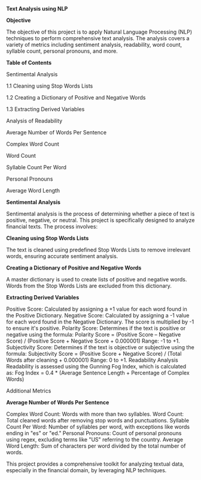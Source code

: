 **Text Analysis using NLP**

**Objective**

The objective of this project is to apply Natural Language Processing (NLP) techniques to perform comprehensive text analysis. The analysis covers a variety of metrics including sentiment analysis, readability, word count, syllable count, personal pronouns, and more.

**Table of Contents**

Sentimental Analysis

1.1 Cleaning using Stop Words Lists

1.2 Creating a Dictionary of Positive and Negative Words

1.3 Extracting Derived Variables

Analysis of Readability

Average Number of Words Per Sentence

Complex Word Count

Word Count

Syllable Count Per Word

Personal Pronouns

Average Word Length

**Sentimental Analysis**

Sentimental analysis is the process of determining whether a piece of text is positive, negative, or neutral. This project is specifically designed to analyze financial texts. The process involves:

**Cleaning using Stop Words Lists**

The text is cleaned using predefined Stop Words Lists to remove irrelevant words, ensuring accurate sentiment analysis.

**Creating a Dictionary of Positive and Negative Words**

A master dictionary is used to create lists of positive and negative words. Words from the Stop Words Lists are excluded from this dictionary.

**Extracting Derived Variables**

Positive Score: Calculated by assigning a +1 value for each word found in the Positive Dictionary.
Negative Score: Calculated by assigning a -1 value for each word found in the Negative Dictionary. The score is multiplied by -1 to ensure it's positive.
Polarity Score: Determines if the text is positive or negative using the formula:
Polarity Score = (Positive Score – Negative Score) / (Positive Score + Negative Score + 0.000001)
Range: -1 to +1.
Subjectivity Score: Determines if the text is objective or subjective using the formula:
Subjectivity Score = (Positive Score + Negative Score) / (Total Words after cleaning + 0.000001)
Range: 0 to +1.
Readability Analysis
Readability is assessed using the Gunning Fog Index, which is calculated as:
Fog Index = 0.4 * (Average Sentence Length + Percentage of Complex Words)

Additional Metrics

**Average Number of Words Per Sentence**

Complex Word Count: Words with more than two syllables.
Word Count: Total cleaned words after removing stop words and punctuations.
Syllable Count Per Word: Number of syllables per word, with exceptions like words ending in "es" or "ed."
Personal Pronouns: Count of personal pronouns using regex, excluding terms like "US" referring to the country.
Average Word Length: Sum of characters per word divided by the total number of words.

This project provides a comprehensive toolkit for analyzing textual data, especially in the financial domain, by leveraging NLP techniques.
